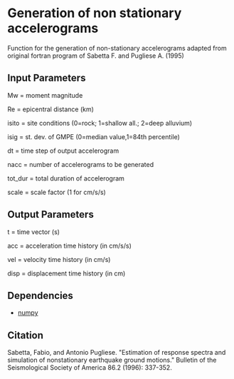 # Generation of non stationary accelerograms
Function for the generation of non-stationary accelerograms adapted from original fortran program of Sabetta F. and Pugliese A. (1995)

## Input Parameters
Mw = moment magnitude

Re = epicentral distance (km)

isito = site conditions (0=rock; 1=shallow all.; 2=deep alluvium)

isig = st. dev. of GMPE (0=median value,1=84th percentile)

dt = time step of output accelerogram

nacc = number of accelerograms to be generated

tot_dur = total duration of accelerogram

scale = scale factor (1 for cm/s/s)

## Output Parameters
t = time vector (s)

acc = acceleration time history (in cm/s/s)

vel = velocity time history (in cm/s)

disp = displacement time history (in cm)

## Dependencies

* [numpy](https://numpy.org/)

## Citation
Sabetta, Fabio, and Antonio Pugliese. "Estimation of response spectra and simulation of nonstationary earthquake ground motions." Bulletin of the Seismological Society of America 86.2 (1996): 337-352.
